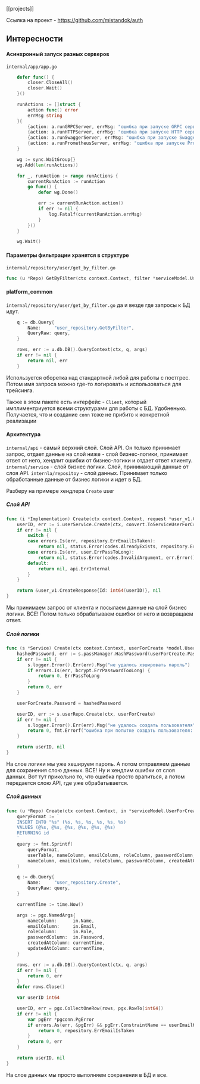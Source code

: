[[projects]]

Ссылка на проект - https://github.com/mistandok/auth

## Интересности
#### Асинхронный запуск разных серверов
`internal/app/app.go`
```go
	defer func() {
		closer.CloseAll()
		closer.Wait()
	}()

	runActions := []struct {
		action func() error
		errMsg string
	}{
		{action: a.runGRPCServer, errMsg: "ошибка при запуске GRPC сервера"},
		{action: a.runHTTPServer, errMsg: "ошибка при запуске HTTP сервера"},
		{action: a.runSwaggerServer, errMsg: "ошибка при запуске Swagger сервера"},
		{action: a.runPrometheusServer, errMsg: "ошибка при запуске Prometheus сервера"},
	}

	wg := sync.WaitGroup{}
	wg.Add(len(runActions))

	for _, runAction := range runActions {
		currentRunAction := runAction
		go func() {
			defer wg.Done()

			err := currentRunAction.action()
			if err != nil {
				log.Fatalf(currentRunAction.errMsg)
			}
		}()
	}

	wg.Wait()
```
#### Параметры фильтрации хранятся в структуре
`internal/repository/user/get_by_filter.go`
```go
func (u *Repo) GetByFilter(ctx context.Context, filter *serviceModel.UserFilter) (*serviceModel.User, error)
```

#### platform_common
`internal/repository/user/get_by_filter.go` да и везде где запросы к БД идут.
```go
	q := db.Query{
		Name:     "user_repository.GetByFilter",
		QueryRaw: query,
	}

	rows, err := u.db.DB().QueryContext(ctx, q, args)
	if err != nil {
		return nil, err
	}
```
Используется оборетка над стандартной либой для работы с постгрес.  Потом имя запроса можно где-то логировать и использоваться для трейсинга.

Также в этом пакете есть интерфейс - `Client`, который имплиментриуется всеми структурами для работы с БД. Удобненько. Получается, что и создание `conn` тоже не прибито к конкретной реализации

#### Архитектура
`internal/api` - самый верхний слой. Слой API. Он только принимает запрос, отдает данные на слой ниже - слой бизнес-логики, принимает ответ от него, хендлит ошибки от бизнес-логики  и отдает ответ клиенту.
`internal/service` - слой бизнес логики. Слой, принимающий данные от слоя API. 
`internla/repositoy` - слой данных. Принимает только обработанные данные от бизнес логики и идет в БД.

Разберу на примере хендлера `Create` user
##### Слой API
```go
func (i *Implementation) Create(ctx context.Context, request *user_v1.CreateRequest) (*user_v1.CreateResponse, error) {
	userID, err := i.userService.Create(ctx, convert.ToServiceUserForCreateFromCreateRequest(request))
	if err != nil {
		switch {
		case errors.Is(err, repository.ErrEmailIsTaken):
			return nil, status.Error(codes.AlreadyExists, repository.ErrEmailIsTaken.Error())
		case errors.Is(err, user.ErrPassToLong):
			return nil, status.Error(codes.InvalidArgument, err.Error())
		default:
			return nil, api.ErrInternal
		}
	}

	return &user_v1.CreateResponse{Id: int64(userID)}, nil
}
```
Мы принимаем запрос от клиента и посылаем данные на слой бизнес логики. ВСЕ! Потом только обрабатываем ошибки от него и возвращаем ответ. 
##### Слой логики
```go
func (s *Service) Create(ctx context.Context, userForCreate *model.UserForCreate) (int64, error) {
	hashedPassword, err := s.passManager.HashPassword(userForCreate.Password)
	if err != nil {
		s.logger.Error().Err(err).Msg("не удалось хэшировать пароль")
		if errors.Is(err, bcrypt.ErrPasswordTooLong) {
			return 0, ErrPassToLong
		}
		return 0, err
	}

	userForCreate.Password = hashedPassword

	userID, err := s.userRepo.Create(ctx, userForCreate)
	if err != nil {
		s.logger.Error().Err(err).Msg("не удалось создать пользователя")
		return 0, fmt.Errorf("ошибка при попытке создать пользователя: %w", err)
	}

	return userID, nil
}
```
На слое логики мы уже хешируем пароль. А потом отправляем данные для сохранения слою данных. ВСЕ! Ну и хендлим ошибки от слоя данных. Вот тут прикольно то, что ошибка просто врапиться, а потом передается слою API, где уже обрабатывается.
##### Слой данных
```go
func (u *Repo) Create(ctx context.Context, in *serviceModel.UserForCreate) (int64, error) {
	queryFormat := `
	INSERT INTO "%s" (%s, %s, %s, %s, %s, %s)
	VALUES (@%s, @%s, @%s, @%s, @%s, @%s)
	RETURNING id
	`
	query := fmt.Sprintf(
		queryFormat,
		userTable, nameColumn, emailColumn, roleColumn, passwordColumn, createdAtColumn, updatedAtColumn,
		nameColumn, emailColumn, roleColumn, passwordColumn, createdAtColumn, updatedAtColumn,
	)

	q := db.Query{
		Name:     "user_repository.Create",
		QueryRaw: query,
	}

	currentTime := time.Now()

	args := pgx.NamedArgs{
		nameColumn:      in.Name,
		emailColumn:     in.Email,
		roleColumn:      in.Role,
		passwordColumn:  in.Password,
		createdAtColumn: currentTime,
		updatedAtColumn: currentTime,
	}

	rows, err := u.db.DB().QueryContext(ctx, q, args)
	if err != nil {
		return 0, err
	}
	defer rows.Close()

	var userID int64

	userID, err = pgx.CollectOneRow(rows, pgx.RowTo[int64])
	if err != nil {
		var pgErr *pgconn.PgError
		if errors.As(err, &pgErr) && pgErr.ConstraintName == userEmailKeyConstraint {
			return 0, repository.ErrEmailIsTaken
		}
		return 0, err
	}

	return userID, nil
}
```
На слое данных мы просто выполняем сохранения в БД и все.